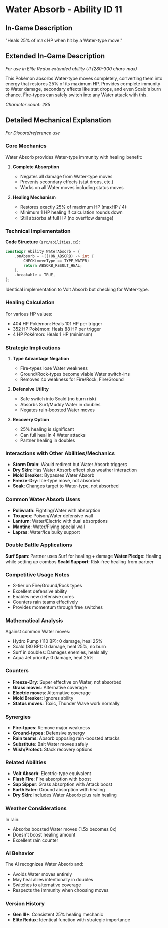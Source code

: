 # Water Absorb - Ability ID 11

## In-Game Description
"Heals 25% of max HP when hit by a Water-type move."

## Extended In-Game Description
*For use in Elite Redux extended ability UI (280-300 chars max)*

This Pokémon absorbs Water-type moves completely, converting them into energy that restores 25% of its maximum HP. Provides complete immunity to Water damage, secondary effects like stat drops, and even Scald's burn chance. Fire-types can safely switch into any Water attack with this.

*Character count: 285*

## Detailed Mechanical Explanation
*For Discord/reference use*

### Core Mechanics
Water Absorb provides Water-type immunity with healing benefit:

1. **Complete Absorption**
   - Negates all damage from Water-type moves
   - Prevents secondary effects (stat drops, etc.)
   - Works on all Water moves including status moves

2. **Healing Mechanism**
   - Restores exactly 25% of maximum HP (maxHP / 4)
   - Minimum 1 HP healing if calculation rounds down
   - Still absorbs at full HP (no overflow damage)

### Technical Implementation

**Code Structure** (`src/abilities.cc`):
```cpp
constexpr Ability WaterAbsorb = {
    .onAbsorb = +[](ON_ABSORB) -> int {
        CHECK(moveType == TYPE_WATER)
        return ABSORB_RESULT_HEAL;
    },
    .breakable = TRUE,
};
```

Identical implementation to Volt Absorb but checking for Water-type.

### Healing Calculation
For various HP values:
- 404 HP Pokémon: Heals 101 HP per trigger
- 352 HP Pokémon: Heals 88 HP per trigger
- 4 HP Pokémon: Heals 1 HP (minimum)

### Strategic Implications

1. **Type Advantage Negation**
   - Fire-types lose Water weakness
   - Ground/Rock-types become viable Water switch-ins
   - Removes 4x weakness for Fire/Rock, Fire/Ground

2. **Defensive Utility**
   - Safe switch into Scald (no burn risk)
   - Absorbs Surf/Muddy Water in doubles
   - Negates rain-boosted Water moves

3. **Recovery Option**
   - 25% healing is significant
   - Can full heal in 4 Water attacks
   - Partner healing in doubles

### Interactions with Other Abilities/Mechanics
- **Storm Drain**: Would redirect but Water Absorb triggers
- **Dry Skin**: Has Water Absorb effect plus weather interaction
- **Mold Breaker**: Bypasses Water Absorb
- **Freeze-Dry**: Ice-type move, not absorbed
- **Soak**: Changes target to Water-type, not absorbed

### Common Water Absorb Users
- **Poliwrath**: Fighting/Water with absorption
- **Toxapex**: Poison/Water defensive wall
- **Lanturn**: Water/Electric with dual absorptions
- **Mantine**: Water/Flying special wall
- **Lapras**: Water/Ice bulky support

### Double Battle Applications
**Surf Spam**: Partner uses Surf for healing + damage
**Water Pledge**: Healing while setting up combos
**Scald Support**: Risk-free healing from partner

### Competitive Usage Notes
- S-tier on Fire/Ground/Rock types
- Excellent defensive ability
- Enables new defensive cores
- Counters rain teams effectively
- Provides momentum through free switches

### Mathematical Analysis
Against common Water moves:
- Hydro Pump (110 BP): 0 damage, heal 25%
- Scald (80 BP): 0 damage, heal 25%, no burn
- Surf in doubles: Damages enemies, heals ally
- Aqua Jet priority: 0 damage, heal 25%

### Counters
- **Freeze-Dry**: Super effective on Water, not absorbed
- **Grass moves**: Alternative coverage
- **Electric moves**: Alternative coverage
- **Mold Breaker**: Ignores ability
- **Status moves**: Toxic, Thunder Wave work normally

### Synergies
- **Fire-types**: Remove major weakness
- **Ground-types**: Defensive synergy
- **Rain teams**: Absorb opposing rain-boosted attacks
- **Substitute**: Bait Water moves safely
- **Wish/Protect**: Stack recovery options

### Related Abilities
- **Volt Absorb**: Electric-type equivalent
- **Flash Fire**: Fire absorption with boost
- **Sap Sipper**: Grass absorption with Attack boost
- **Earth Eater**: Ground absorption with healing
- **Dry Skin**: Includes Water Absorb plus rain healing

### Weather Considerations
In rain:
- Absorbs boosted Water moves (1.5x becomes 0x)
- Doesn't boost healing amount
- Excellent rain counter

### AI Behavior
The AI recognizes Water Absorb and:
- Avoids Water moves entirely
- May heal allies intentionally in doubles
- Switches to alternative coverage
- Respects the immunity when choosing moves

### Version History
- **Gen III+**: Consistent 25% healing mechanic
- **Elite Redux**: Identical function with strategic importance